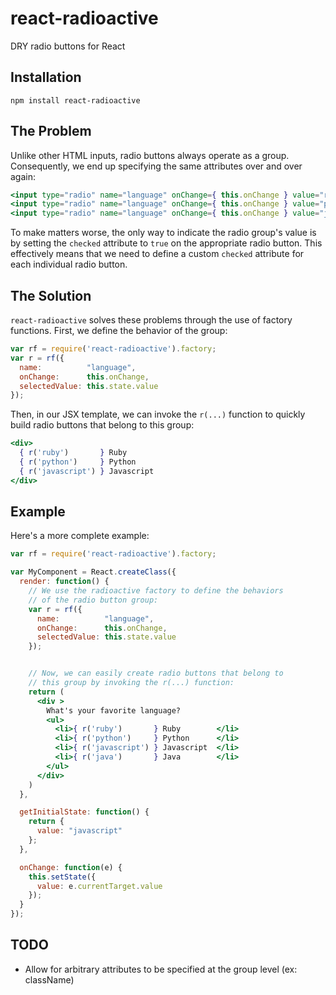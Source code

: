 # react-radioactive #

DRY radio buttons for React

## Installation ##

```shell
npm install react-radioactive
```

## The Problem ##

Unlike other HTML inputs, radio buttons always operate as a group.  Consequently, we end up specifying the same attributes over and over again:

```jsx
<input type="radio" name="language" onChange={ this.onChange } value="ruby"       /> Ruby
<input type="radio" name="language" onChange={ this.onChange } value="python"     /> Python
<input type="radio" name="language" onChange={ this.onChange } value="javascript" /> Javascript
```

To make matters worse, the only way to indicate the radio group's value is by setting the ```checked``` attribute to ```true``` on the appropriate radio button.  This effectively means that we need to define a custom ```checked``` attribute for each individual radio button.

## The Solution ##

```react-radioactive``` solves these problems through the use of factory functions.  First, we define the behavior of the group:

```jsx
var rf = require('react-radioactive').factory;
var r = rf({
  name:          "language",
  onChange:      this.onChange,
  selectedValue: this.state.value
});
```

Then, in our JSX template, we can invoke the ```r(...)``` function to quickly build radio buttons that belong to this group:

```jsx
<div>
  { r('ruby')       } Ruby
  { r('python')     } Python
  { r('javascript') } Javascript
</div>
```


## Example ##

Here's a more complete example:

```jsx
var rf = require('react-radioactive').factory;

var MyComponent = React.createClass({
  render: function() {
    // We use the radioactive factory to define the behaviors
    // of the radio button group:
    var r = rf({
      name:          "language",
      onChange:      this.onChange,
      selectedValue: this.state.value
    });


    // Now, we can easily create radio buttons that belong to
    // this group by invoking the r(...) function:
    return (
      <div >
        What's your favorite language?
        <ul>
          <li>{ r('ruby')       } Ruby        </li>
          <li>{ r('python')     } Python      </li>
          <li>{ r('javascript') } Javascript  </li>
          <li>{ r('java')       } Java        </li>
        </ul>
      </div>
    )
  },

  getInitialState: function() {
    return {
      value: "javascript"
    };
  },

  onChange: function(e) {
    this.setState({
      value: e.currentTarget.value
    });
  }
});
```

## TODO ##

* Allow for arbitrary attributes to be specified at the group level (ex: className)
